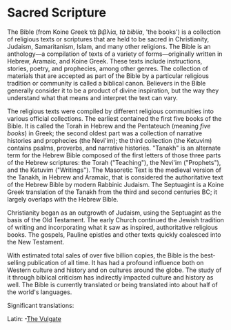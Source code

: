 # Sacred Scripture
The Bible (from  Koine Greek  τὰ βιβλία,  _tà biblía_, 'the books') is a collection of  religious texts or scriptures that are held to be sacred in Christianity,  Judaism, Samaritanism, Islam, and many other religions. The Bible is an anthology—a compilation of texts of a variety of forms—originally written in Hebrew, Aramaic, and Koine Greek. These texts include instructions, stories, poetry, and prophecies, among other genres. The collection of materials that are accepted as part of the Bible by a particular religious tradition or community is called a biblical canon. Believers in the Bible generally consider it to be a product of divine inspiration, but the way they understand what that means and interpret the text  can vary.

The religious texts were compiled by different religious communities into various official collections. The earliest contained the first five books of the Bible. It is called the Torah in Hebrew and the Pentateuch (meaning  _five books_) in Greek; the second oldest part was a collection of narrative histories and prophecies (the Nevi'im); the third collection (the Ketuvim) contains psalms, proverbs, and narrative histories. "Tanakh" is an alternate term for the Hebrew Bible composed of the first letters of those three parts of the Hebrew scriptures: the Torah ("Teaching"), the Nevi'im ("Prophets"), and the Ketuvim ("Writings"). The Masoretic Text is the medieval version of the Tanakh, in Hebrew and Aramaic, that is considered the authoritative text of the Hebrew Bible by modern Rabbinic Judaism. The Septuagint is a Koine Greek translation of the Tanakh from the third and second centuries BC; it largely overlaps with the Hebrew Bible.

Christianity began as an outgrowth of Judaism, using the Septuagint as the basis of the Old Testament. The early Church continued the Jewish tradition of writing and incorporating what it saw as inspired, authoritative religious books. The gospels, Pauline epistles and other texts  quickly coalesced into the New Testament.

With estimated total sales of over five billion copies, the Bible is the best-selling publication of all time. It has had a profound influence both on Western culture and history and on cultures around the globe. The study of it through biblical criticism has indirectly impacted culture and history as well. The Bible is currently translated or being translated into about half of the world's languages.

Significant translations:

Latin:
-[The Vulgate](Vulgate/Vulgate.md)